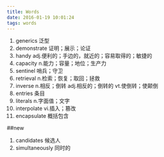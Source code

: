 ```yaml
---
title: Words
date: 2016-01-19 10:01:24
tags: words
---
```

1. generics 泛型
2. demonstrate 证明；展示；论证
3. handy adj.便利的；手边的，就近的；容易取得的；敏捷的
4. capacity n.能力；容量；地位；生产力
5. sentinel 哨兵；守卫
6. retrieval n.检索；恢复；取回；拯救
7. inverse n.相反；倒转 adj.相反的；倒转的 vt.使倒转；使颠倒
8. entries 条目
9. literals n.字面值；文字
10. interpolate vi.插入；篡改
11. encapsulate 概括包含

##new
1. candidates 候选人
2. simultaneously 同时的

